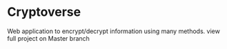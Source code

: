 # Cryptoverse
Web application to encrypt/decrypt information using many methods.
view full project on Master branch

